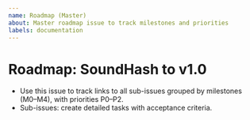 ```yaml
---
name: Roadmap (Master)
about: Master roadmap issue to track milestones and priorities
labels: documentation
---
```


<!-- This template is optional; the actual roadmap issue will be created automatically. -->

# Roadmap: SoundHash to v1.0

- Use this issue to track links to all sub-issues grouped by milestones (M0–M4), with priorities P0–P2.
- Sub-issues: create detailed tasks with acceptance criteria.
